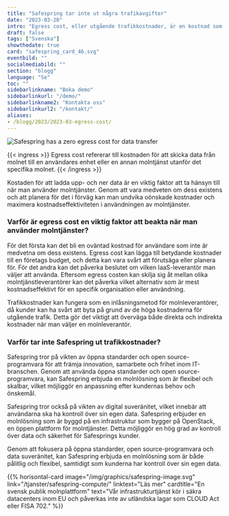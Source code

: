 ```yaml
---
title: "Safespring tar inte ut några trafikavgifter"
date: "2023-03-20"
intro: "Egress cost, eller utgående trafikkostnader, är en kostnad som ofta glöms bort när man använder Infrastruktur som tjänst men är en vanlig inlåsningsmetod."
draft: false
tags: ["Svenska"]
showthedate: true
card: "safespring_card_46.svg"
eventbild: ""
socialmediabild: ""
section: "blogg"
language: "Se"
toc: ""
sidebarlinkname: "Boka demo"
sidebarlinkurl: "/demo/"
sidebarlinkname2: "Kontakta oss"
sidebarlinkurl2: "/kontakt/"
aliases:
- /blogg/2023/2023-03-egress-cost/
---
```


![Safespring has a zero egress cost for data transfer](/img/blogg/safespring-zero-egress-cost.svg)


{{< ingress >}}
Egress cost refererar till kostnaden för att skicka data från molnet till en användares enhet eller en annan molntjänst utanför det specifika molnet.
{{< /ingress >}}

Kostaden för att ladda upp- och ner data är en viktig faktor att ta hänsyn till när man använder molntjänster. Genom att vara medveten om dess existens och att planera för det i förväg kan man undvika oönskade kostnader och maximera kostnadseffektiviteten i användningen av molntjänster.

### Varför är egress cost en viktig faktor att beakta när man använder molntjänster? 

För det första kan det bli en oväntad kostnad för användare som inte är medvetna om dess existens. Egress cost kan lägga till betydande kostnader till en företags budget, och detta kan vara svårt att förutsäga eller planera för. För det andra kan det påverka beslutet om vilken IaaS-leverantör man väljer att använda. Eftersom egress costen kan skilja sig åt mellan olika molntjänstleverantörer kan det påverka vilket alternativ som är mest kostnadseffektivt för en specifik organisation eller användning.

Trafikkostnader kan fungera som en inlåsningsmetod för molnleverantörer, då kunder kan ha svårt att byta på grund av de höga kostnaderna för utgående trafik. Detta gör det viktigt att överväga både direkta och indirekta kostnader när man väljer en molnleverantör.

### Varför tar inte Safespring ut trafikkostnader?

Safespring tror på vikten av öppna standarder och open source-programvara för att främja innovation, samarbete och frihet inom IT-branschen. Genom att använda öppna standarder och open source-programvara, kan Safespring erbjuda en molnlösning som är flexibel och skalbar, vilket möjliggör en anpassning efter kundernas behov och önskemål.

Safespring tror också på vikten av digital suveränitet, vilket innebär att användarna ska ha kontroll över sin egen data. Safespring erbjuder en molnlösning som är byggd på en infrastruktur som bygger på OpenStack, en öppen plattform för molntjänster. Detta möjliggör en hög grad av kontroll över data och säkerhet för Safesprings kunder.

Genom att fokusera på öppna standarder, open source-programvara och data suveränitet, kan Safespring erbjuda en molnlösning som är både pålitlig och flexibel, samtidigt som kunderna har kontroll över sin egen data.

{{% horisontal-card image="/img/graphics/safespring-image.svg" link="/tjanster/safespring-compute/" linktext="Läs mer" cardtitle="En svensk publik molnplattform" text="Vår infrastrukturtjänst kör i säkra datacenters inom EU och påverkas inte av utländska lagar som CLOUD Act eller FISA 702." %}}
